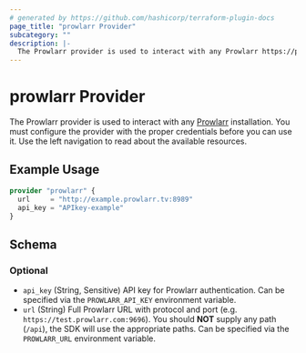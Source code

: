 ```yaml
---
# generated by https://github.com/hashicorp/terraform-plugin-docs
page_title: "prowlarr Provider"
subcategory: ""
description: |-
  The Prowlarr provider is used to interact with any Prowlarr https://prowlarr.com/ installation. You must configure the provider with the proper credentials before you can use it. Use the left navigation to read about the available resources.
---
```


# prowlarr Provider

The Prowlarr provider is used to interact with any [Prowlarr](https://prowlarr.com/) installation. You must configure the provider with the proper credentials before you can use it. Use the left navigation to read about the available resources.

## Example Usage

```terraform
provider "prowlarr" {
  url     = "http://example.prowlarr.tv:8989"
  api_key = "APIkey-example"
}
```

<!-- schema generated by tfplugindocs -->
## Schema

### Optional

- `api_key` (String, Sensitive) API key for Prowlarr authentication. Can be specified via the `PROWLARR_API_KEY` environment variable.
- `url` (String) Full Prowlarr URL with protocol and port (e.g. `https://test.prowlarr.com:9696`). You should **NOT** supply any path (`/api`), the SDK will use the appropriate paths. Can be specified via the `PROWLARR_URL` environment variable.
